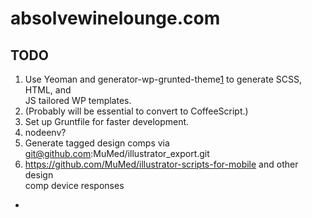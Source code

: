 # absolvewinelounge.com

## TODO

1. Use Yeoman and generator-wp-grunted-theme[1] to generate SCSS, HTML, and  
   JS tailored WP templates.
2. (Probably will be essential to convert to CoffeeScript.)
3. Set up Gruntfile for faster development.
4. nodeenv?
5. Generate tagged design comps via git@github.com:MuMed/illustrator_export.git
6. https://github.com/MuMed/illustrator-scripts-for-mobile and other design  
   comp device responses

-
[1]: https://github.com/danielauener/
